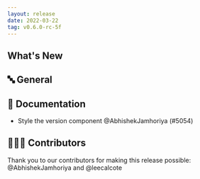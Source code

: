 ```yaml
---
layout: release
date: 2022-03-22
tag: v0.6.0-rc-5f
---
```


## What's New
## 🔤 General
## 📖 Documentation

- Style the version component @AbhishekJamhoriya (#5054)

## 👨🏽‍💻 Contributors

Thank you to our contributors for making this release possible:
@AbhishekJamhoriya and @leecalcote
